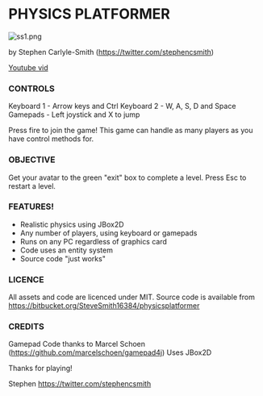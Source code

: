 # PHYSICS PLATFORMER

![ss1.png](https://bytebucket.org/SteveSmith16384/physicsplatformer/raw/6aa4faa897fc18e7bc4e7492b59f44a05b606ad3/docs/screenshots/ss2_20170624.png?token=371a0c3653d879c827b4d4810e81b43b21fc653b)

by Stephen Carlyle-Smith (https://twitter.com/stephencsmith)

[Youtube vid](https://www.youtube.com/watch?v=7ehOl4TCUFI)


### CONTROLS
Keyboard 1 - Arrow keys and Ctrl
Keyboard 2 - W, A, S, D and Space
Gamepads - Left joystick and X to jump

Press fire to join the game!  This game can handle as many players as you have control methods for.


### OBJECTIVE
Get your avatar to the green "exit" box to complete a level.  Press Esc to restart a level.


### FEATURES!
* Realistic physics using JBox2D
* Any number of players, using keyboard or gamepads
* Runs on any PC regardless of graphics card
* Code uses an entity system
* Source code "just works"


### LICENCE
All assets and code are licenced under MIT.  Source code is available from https://bitbucket.org/SteveSmith16384/physicsplatformer


### CREDITS
Gamepad Code thanks to Marcel Schoen (https://github.com/marcelschoen/gamepad4j)
Uses JBox2D

Thanks for playing!

Stephen
https://twitter.com/stephencsmith

